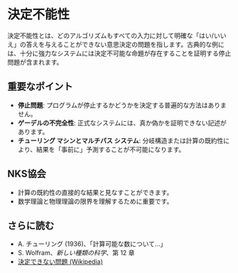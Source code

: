# 決定不能性

決定不能性とは、どのアルゴリズムもすべての入力に対して明確な「はい/いいえ」の答えを与えることができない意思決定の問題を指します。古典的な例には、十分に強力なシステムには決定不可能な命題が存在することを証明する停止問題が含まれます。

## 重要なポイント
- **停止問題**: プログラムが停止するかどうかを決定する普遍的な方法はありません。
- **ゲーデルの不完全性**: 正式なシステムには、真か偽かを証明できない記述があります。
- **チューリング マシンとマルチパス システム**: 分岐構造または計算の既約性により、結果を「事前に」予測することが不可能になります。

## NKS協会
- 計算の既約性の直接的な結果と見なすことができます。
- 数学理論と物理理論の限界を理解するために重要です。

## さらに読む
- A. チューリング (1936)、「計算可能な数について...」
- S. Wolfram、*新しい種類の科学*、第 12 章
- [決定できない問題 (Wikipedia)](https://en.wikipedia.org/wiki/Undecidable_problem)